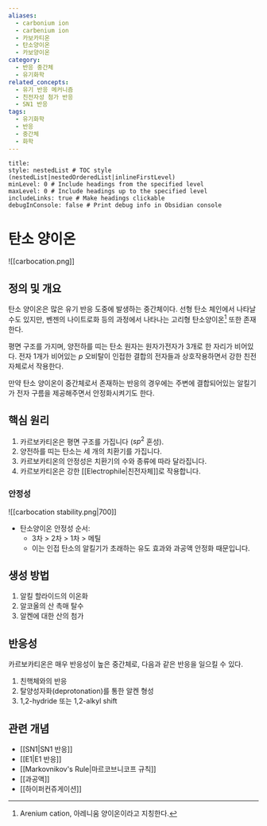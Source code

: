 ```yaml
---
aliases:
  - carbonium ion
  - carbenium ion
  - 카보카티온
  - 탄소양이온
  - 카보양이온
category:
  - 반응 중간체
  - 유기화학
related_concepts:
  - 유기 반응 메커니즘
  - 친전자성 첨가 반응
  - SN1 반응
tags:
  - 유기화학
  - 반응
  - 중간체
  - 화학
---
```


```table-of-contents
title: 
style: nestedList # TOC style (nestedList|nestedOrderedList|inlineFirstLevel)
minLevel: 0 # Include headings from the specified level
maxLevel: 0 # Include headings up to the specified level
includeLinks: true # Make headings clickable
debugInConsole: false # Print debug info in Obsidian console
```
# 탄소 양이온

![[carbocation.png]]
## 정의 및 개요

탄소 양이온은 많은 유기 반응 도중에 발생하는 중간체이다. 선형 탄소 체인에서 나타날 수도 있지만, 벤젠의 나이트로화 등의 과정에서 나타나는 고리형 탄소양이온[^1] 또한 존재한다. 


평면 구조를 가지며, 양전하를 띠는 탄소 원자는 원자가전자가 3개로 한 자리가 비어있다. 전자 1개가 비어있는 $p$ 오비탈이 인접한 결합의 전자들과 상호작용하면서 강한 친전자체로서 작용한다.

만약 탄소 양이온이 중간체로서 존재하는 반응의 경우에는 주변에 결합되어있는 알킬기가 전자 구름을 제공해주면서 안정화시켜기도 한다.

## 핵심 원리
1. 카르보카티온은 평면 구조를 가집니다 ($sp^{2}$ 혼성).
2. 양전하를 띠는 탄소는 세 개의 치환기를 가집니다.
3. 카르보카티온의 안정성은 치환기의 수와 종류에 따라 달라집니다.
4. 카르보카티온은 강한 [[Electrophile|친전자체]]로 작용합니다.



### 안정성
![[carbocation stability.png|700]]
- 탄소양이온 안정성 순서:
	- 3차 > 2차 > 1차 > 메틸
	- 이는 인접 탄소의 알킬기가 초래하는 유도 효과와 과공액 안정화 때문입니다.

## 생성 방법
1. 알킬 할라이드의 이온화
2. 알코올의 산 촉매 탈수
3. 알켄에 대한 산의 첨가

## 반응성
카르보카티온은 매우 반응성이 높은 중간체로, 다음과 같은 반응을 일으킬 수 있다.
1. 친핵체와의 반응
2. 탈양성자화(deprotonation)를 통한 알켄 형성
3. 1,2-hydride 또는 1,2-alkyl shift



## 관련 개념
- [[SN1|SN1 반응]]
- [[E1|E1 반응]]
- [[Markovnikov's Rule|마르코브니코프 규칙]]
- [[과공액]]
- [[하이퍼컨쥬게이션]]

[^1]: Arenium cation, 아레니움 양이온이라고 지칭한다. 